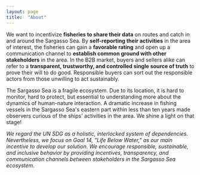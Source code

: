 ```yaml
---
layout: page
title:  "About"
---
```


We want to incentivize <b>fisheries to share their data</b> on routes and catch in and around the Sargasso Sea. By <b>self-reporting their activities</b> in the area of interest, the fisheries can gain a <b>favorable rating</b> and open up a communication channel to <b>establish common ground with other stakeholders</b> in the area.
In the B2B market, buyers and sellers alike can refer to a <b>transparent, trustworthy, and controlled single source of truth</b> to prove their will to do good. Responsible buyers can sort out the responsible actors from those unwilling to act sustainably.

The Sargasso Sea is a fragile ecosystem. Due to its location, it is hard to monitor, hard to protect, but essential to understanding more about the dynamics of human-nature interaction. A dramatic increase in fishing vessels in the Sargasso Sea's eastern part within less than ten years made observers curious of the ships' activities in the area. We shine a light on that stage!

<i>We regard the UN SDG as a holistic, interlocked system of dependencies. Nevertheless, we focus on Goal 14, "Life Below Water," as our main incentive to develop our solution.
We encourage responsible, sustainable, and inclusive behavior by providing incentives, transparency, and communication channels between stakeholders in the Sargasso Sea ecosystem.</i>
